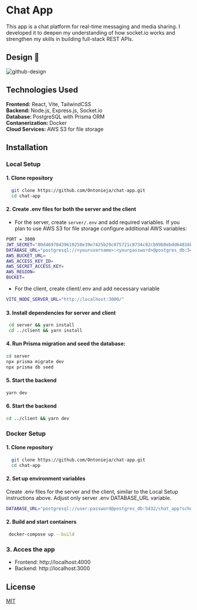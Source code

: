 <h1>Chat App</h1>  

This app is a chat platform for real-time messaging and media sharing. I developed it to deepen my understanding of how socket.io works and strengthen my skills in building full-stack REST APIs. 

<h2>Design 🎨</h2> 

![github-design](https://github.com/user-attachments/assets/3087b389-07f2-4f9a-a8f0-518e462fcde8)

<h2>Technologies Used</h2>
<b>Frontend:</b> React, Vite, TailwindCSS<br>
<b>Backend: </b> Node.js, Express.js, Socket.io<br>
<b>Database: </b> PostgreSQL with Prisma ORM<br>
<b>Contanerization: </b> Docker<br>
<b>Cloud Services: </b> AWS S3 for file storage<br>

<h2>Installation</h2>

<h3>Local Setup</h3>

<h4>1. Clone repository</h4>

 ```bash
   git clone https://github.com/Ontonieja/chat-app.git
   cd chat-app
```

<h4>2. Create .env files for both the server and the client</h4>

- For the server, create `server/.env` and add required variables. If you plan to use AWS S3 for file storage configure additional AWS variables:
```bash
PORT = 3000
JWT_SECRET="80d46978439610258e39e7425b29c075721c8734c82cb99b0ebdd64816be6355f80d93070de9bd43372e4b1393722554d17103daaca5dbf975d2237067d016198c2da9dfbc5813335d5c5b7803a79856f6191ead0ddc8cfdcb9310d405090718731501bc25b7de0c3859665876f6cfd668f1a41f6873873f7716de837a521651"
DATABASE_URL="postgresql://<yourusername>:<yourpassword>@postgres_db:5432/<databasename>?schema=public"
AWS_BUCKET_URL=
AWS_ACCESS_KEY_ID=
AWS_SECRET_ACCESS_KEY=
AWS_REGION=
BUCKET=
```
 - For the client, create client/.env and add necessary variable
```bash
VITE_NODE_SERVER_URL="http://localhost:3000/"
```

<h4>3. Install dependencies for server and client</h4>

 ```bash
  cd server && yarn install
  cd ../client && yarn install
```
<h4>4. Run Prisma migration and seed the database:</h4>

 ```bash
cd server
npx prisma migrate dev
npx prisma db seed
```

<h4>5. Start the backend</h4>

 ```bash
yarn dev
```

<h4>6. Start the backend</h4>

 ```bash
cd ../client && yarn dev
```

<h3>Docker Setup</h3>

<h4>1. Clone repository</h4>

 ```bash
   git clone https://github.com/Ontonieja/chat-app.git
   cd chat-app
```

<h4>2. Set up environment variables</h4>
Create .env files for the server and the client, similar to the Local Setup instructions above. Adjust only server .env DATABASE_URL variable. 

```bash
DATABASE_URL="postgresql://user:password@postgres_db:5432/chat_app?schema=public"
```

<h4>2. Build and start containers</h4>

 ```bash
  docker-compose up --build
```

<h3>3. Acces the app</h3>
<ul>
  <li>Frontend: http://localhost:4000</li>
  <li>Backend: http://localhost:3000</li>
</ul>

<h2>License </h2>
<a href="https://choosealicense.com/licenses/mit/">MIT</a>

